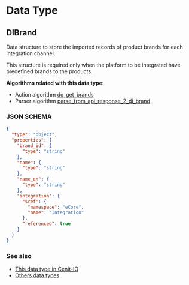 # Data Type

## DIBrand

Data structure to store the imported records of product brands for each integration channel.

This structure is required only when the platform to be integrated have predefined brands to the products.

**Algorithms related with this data type:**

* Action algorithm [do_get_brands](../action-algorithms/do_get_brands.md)
* Parser algorithm [parse_from_api_response_2_di_brand](../parser-algorithms/parse_from_api_response_2_di_brand.md)
    
### JSON SCHEMA
```json
{
  "type": "object",
  "properties": {
    "brand_id": {
      "type": "string"
    },
    "name": {
      "type": "string"
    },
    "name_en": {
      "type": "string"
    },
    "integration": {
      "$ref": {
        "namespace": "eCore",
        "name": "Integration"
      },
      "referenced": true
    }
  }
}
```

### See also
* [This data type in Cenit-IO](https://cenit.io/json_data_type?f[name][40703][o]=is&f[name][40703][v]=DIBrand&f[namespace][40840][v]=eCore)
* [Others data types](overview?id=DIBrand)
